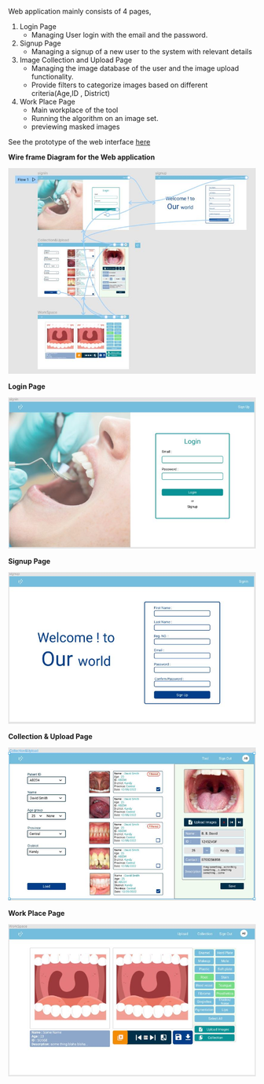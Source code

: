 Web application mainly consists of 4 pages,
    
1. Login Page
    * Managing User login with the email and the password.
2. Signup Page
    * Managing a signup of a  new user to the system with relevant details
3. Image Collection and Upload Page
    * Managing the image database of the user and the image upload functionality. 
    * Provide filters to categorize images based on different criteria(Age,ID  , District)
4. Work Place Page
    * Main workplace of the tool
    * Running the algorithm on an image set.
    * previewing masked images


See the prototype of the web interface [here](https://www.figma.com/proto/4IeXgo5tZhL59J8Hi59KgF/6SP-Oral-Cavity-Detection?page-id=0%3A1&node-id=36%3A85&viewport=241%2C48%2C0.47&scaling=contain&starting-point-node-id=36%3A85)

**Wire frame Diagram for the Web 
application**

![WorkPlacePage](UI/wireframe.JPG)


**Login Page**

![loginPage](UI/login.JPG)

**Signup Page**

![SignupPage](UI/signup.JPG)

**Collection & Upload Page**

![Collection&UploadPage](UI/collection.JPG)

**Work Place Page**

![WorkPlacePage](UI/workplace.JPG)

